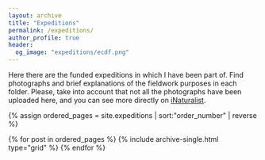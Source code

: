 ```yaml
---
layout: archive
title: "Expeditions"
permalink: /expeditions/
author_profile: true
header:
  og_image: "expeditions/ecdf.png"
---
```


Here there are the funded expeditions in which I have been part of. Find photographs and brief explanations of the fieldwork purposes in each folder. Please, take into account that not all the photographs have been uploaded here, and you can see more directly on [iNaturalist](https://www.inaturalist.org/people/jimarcor).

<nbsp>

{% assign ordered_pages = site.expeditions | sort:"order_number" | reverse %}

{% for post in ordered_pages %}
  {% include archive-single.html type="grid" %}
{% endfor %}
